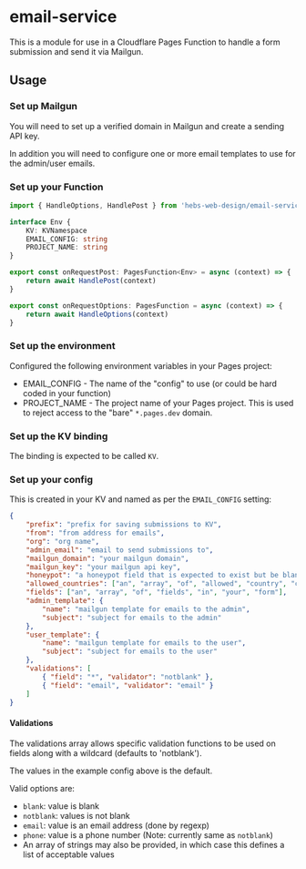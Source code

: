 # email-service

This is a module for use in a Cloudflare Pages Function to handle a form submission and send it via Mailgun.

## Usage

### Set up Mailgun

You will need to set up a verified domain in Mailgun and create a sending API key.

In addition you will need to configure one or more email templates to use for the admin/user emails.

### Set up your Function

```ts
import { HandleOptions, HandlePost } from 'hebs-web-design/email-service'

interface Env {
    KV: KVNamespace
    EMAIL_CONFIG: string
    PROJECT_NAME: string
}

export const onRequestPost: PagesFunction<Env> = async (context) => {
    return await HandlePost(context)
}

export const onRequestOptions: PagesFunction = async (context) => {
    return await HandleOptions(context)
}
```

### Set up the environment

Configured the following environment variables in your Pages project:

* EMAIL_CONFIG - The name of the "config" to use (or could be hard coded in your function)
* PROJECT_NAME - The project name of your Pages project. This is used to reject access to the "bare" `*.pages.dev` domain.

### Set up the KV binding

The binding is expected to be called `KV`.

### Set up your config

This is created in your KV and named as per the `EMAIL_CONFIG` setting:

```json
{
    "prefix": "prefix for saving submissions to KV",
    "from": "from address for emails",
    "org": "org name",
    "admin_email": "email to send submissions to",
    "mailgun_domain": "your mailgun domain",
    "mailgun_key": "your mailgun api key",
    "honeypot": "a honeypot field that is expected to exist but be blank",
    "allowed_countries": ["an", "array", "of", "allowed", "country", "codes"],
    "fields": ["an", "array", "of", "fields", "in", "your", "form"],
    "admin_template": {
        "name": "mailgun template for emails to the admin",
        "subject": "subject for emails to the admin"
    },
    "user_template": {
        "name": "mailgun template for emails to the user",
        "subject": "subject for emails to the user"
    },
    "validations": [
        { "field": "*", "validator": "notblank" },
        { "field": "email", "validator": "email" }
    ] 
}
```

#### Validations

The validations array allows specific validation functions to be used on fields along with a wildcard (defaults to 'notblank').

The values in the example config above is the default.

Valid options are:

* `blank`: value is blank
* `notblank`: values is not blank
* `email`: value is an email address (done by regexp)
* `phone`: value is a phone number (Note: currently same as `notblank`)
* An array of strings may also be provided, in which case this defines a list of acceptable values
